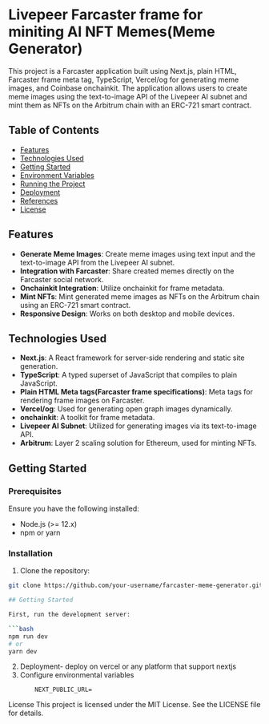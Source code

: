 # Livepeer Farcaster frame for miniting AI NFT Memes(Meme Generator)

This project is a Farcaster application built using Next.js, plain HTML, Farcaster frame meta tag, TypeScript, Vercel/og for generating meme images, and Coinbase onchainkit. The application allows users to create meme images using the text-to-image API of the Livepeer AI subnet and mint them as NFTs on the Arbitrum chain with an ERC-721 smart contract.

## Table of Contents

- [Features](#features)
- [Technologies Used](#technologies-used)
- [Getting Started](#getting-started)
- [Environment Variables](#environment-variables)
- [Running the Project](#running-the-project)
- [Deployment](#deployment)
- [References](#references)
- [License](#license)

## Features

- **Generate Meme Images**: Create meme images using text input and the text-to-image API from the Livepeer AI subnet.
- **Integration with Farcaster**: Share created memes directly on the Farcaster social network.
- **Onchainkit Integration**: Utilize onchainkit for frame metadata.
- **Mint NFTs**: Mint generated meme images as NFTs on the Arbitrum chain using an ERC-721 smart contract.
- **Responsive Design**: Works on both desktop and mobile devices.

## Technologies Used

- **Next.js**: A React framework for server-side rendering and static site generation.
- **TypeScript**: A typed superset of JavaScript that compiles to plain JavaScript.
- **Plain HTML Meta tags(Farcaster frame specifications)**: Meta tags for rendering frame images on Farcaster.
- **Vercel/og**: Used for generating open graph images dynamically.
- **onchainkit**: A toolkit for frame metadata.
- **Livepeer AI Subnet**: Utilized for generating images via its text-to-image API.
- **Arbitrum**: Layer 2 scaling solution for Ethereum, used for minting NFTs.

## Getting Started

### Prerequisites

Ensure you have the following installed:

- Node.js (>= 12.x)
- npm or yarn

### Installation

1. Clone the repository:

```bash
git clone https://github.com/your-username/farcaster-meme-generator.git

## Getting Started

First, run the development server:

```bash
npm run dev
# or
yarn dev

```
2. Deployment- deploy on vercel or any platform that support nextjs
3. Configure environmental variables
   ```
       NEXT_PUBLIC_URL=

   ```

License
This project is licensed under the MIT License. See the LICENSE file for details.



